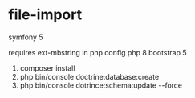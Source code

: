 # file-import
symfony 5

requires ext-mbstring in php config
php 8
bootstrap 5

1. composer install
2. php bin/console doctrine:database:create
3. php bin/console dotrince:schema:update --force
